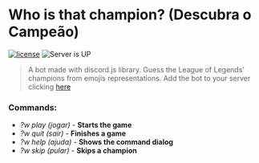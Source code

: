 # Who is that champion? (Descubra o Campeão)
[![license](https://img.shields.io/github/license/mashape/apistatus.svg)](https://opensource.org/licenses/MIT)
![Server is UP](https://img.shields.io/uptimerobot/status/m778918918-3e92c097147760ee39d02d36.svg)
>A bot made with discord.js library. Guess the League of Legends' champions from emojis representations. Add the bot to your server clicking [here](https://discordapp.com/oauth2/authorize?client_id=302157734613221376&permissions=11264&scope=bot)

### Commands:
* _?w play (jogar)_ - **Starts the game**
* _?w quit (sair)_ - **Finishes a game**
* _?w help (ajuda)_ - **Shows the command dialog**
* _?w skip (pular)_ - **Skips a champion**
